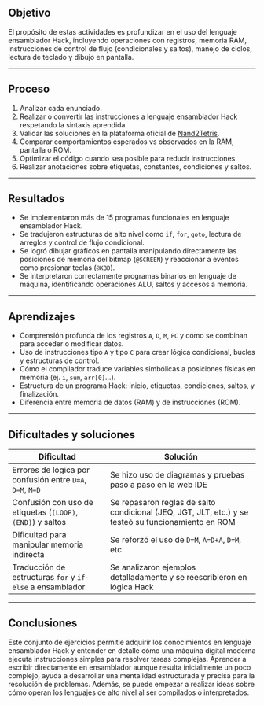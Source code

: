 
## Objetivo

El propósito de estas actividades es profundizar en el uso del lenguaje ensamblador Hack, incluyendo operaciones con registros, memoria RAM, instrucciones de control de flujo (condicionales y saltos), manejo de ciclos, lectura de teclado y dibujo en pantalla.

---

## Proceso

1. Analizar cada enunciado.
2. Realizar o convertir las instrucciones a lenguaje ensamblador Hack respetando la sintaxis aprendida.
3. Validar las soluciones en la plataforma oficial de [Nand2Tetris](https://nand2tetris.github.io/web-ide/cpu/).
4. Comparar comportamientos esperados vs observados en la RAM, pantalla o ROM.
5. Optimizar el código cuando sea posible para reducir instrucciones.
6. Realizar anotaciones sobre etiquetas, constantes, condiciones y saltos.

---

## Resultados

- Se implementaron más de 15 programas funcionales en lenguaje ensamblador Hack.
- Se tradujeron estructuras de alto nivel como `if`, `for`, `goto`, lectura de arreglos y control de flujo condicional.
- Se logró dibujar gráficos en pantalla manipulando directamente las posiciones de memoria del bitmap (`@SCREEN`) y reaccionar a eventos como presionar teclas (`@KBD`).
- Se interpretaron correctamente programas binarios en lenguaje de máquina, identificando operaciones ALU, saltos y accesos a memoria.

---

## Aprendizajes

- Comprensión profunda de los registros `A`, `D`, `M`, `PC` y cómo se combinan para acceder o modificar datos.
- Uso de instrucciones tipo `A` y tipo `C` para crear lógica condicional, bucles y estructuras de control.
- Cómo el compilador traduce variables simbólicas a posiciones físicas en memoria (ej. `i`, `sum`, `arr[0]`...).
- Estructura de un programa Hack: inicio, etiquetas, condiciones, saltos, y finalización.
- Diferencia entre memoria de datos (RAM) y de instrucciones (ROM).

---

## Dificultades y soluciones

| Dificultad | Solución |
|------------|----------|
| Errores de lógica por confusión entre `D=A`, `D=M`, `M=D` | Se hizo uso de diagramas y pruebas paso a paso en la web IDE |
| Confusión con uso de etiquetas (`(LOOP)`, `(END)`) y saltos | Se repasaron reglas de salto condicional (JEQ, JGT, JLT, etc.) y se testeó su funcionamiento en ROM |
| Dificultad para manipular memoria indirecta | Se reforzó el uso de `D=M`,  `A=D+A`, `D=M`, etc. |
| Traducción de estructuras `for` y `if-else` a ensamblador | Se analizaron ejemplos detalladamente y se reescribieron en lógica Hack |

---

## Conclusiones

Este conjunto de ejercicios permitie adquirir los conocimientos en lenguaje ensamblador Hack y entender en detalle cómo una máquina digital moderna ejecuta instrucciones simples para resolver tareas complejas. Aprender a escribir directamente en ensamblador aunque resulta inicialmente un poco complejo, ayuda a desarrollar una mentalidad estructurada y precisa para la resolución de problemas. Además, se puede empezar a realizar ideas sobre cómo operan los lenguajes de alto nivel al ser compilados o interpretados.


